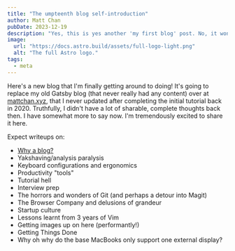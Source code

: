 ```yaml
---
title: "The umpteenth blog self-introduction"
author: Matt Chan
pubDate: 2023-12-19
description: "Yes, this is yes another 'my first blog' post. No, it won't be my last."
image:
  url: "https://docs.astro.build/assets/full-logo-light.png"
  alt: "The full Astro logo."
tags:
  - meta
---
```


Here's a new blog that I'm finally getting around to doing! It's going to replace my old Gatsby blog (that never really had any content) over at [mattchan.xyz](https://www.mattchan.xyz), that I never updated after completing the initial tutorial back in 2020. Truthfully, I didn't have a lot of sharable, complete thoughts back then. I have somewhat more to say now. I'm tremendously excited to share it here.

Expect writeups on:

- [Why a blog?](../why-a-blog/)
- Yakshaving/analysis paralysis
- Keyboard configurations and ergonomics
- Productivity "tools"
- Tutorial hell
- Interview prep
- The horrors and wonders of Git (and perhaps a detour into Magit)
- The Browser Company and delusions of grandeur
- Startup culture
- Lessons learnt from 3 years of Vim
- Getting images up on here (performantly!)
- Getting Things Done
- Why oh why do the base MacBooks only support one external display?
